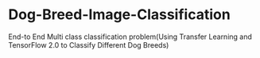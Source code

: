 # Dog-Breed-Image-Classification
End-to End Multi class classification problem(Using Transfer Learning and TensorFlow 2.0 to Classify Different Dog Breeds)
